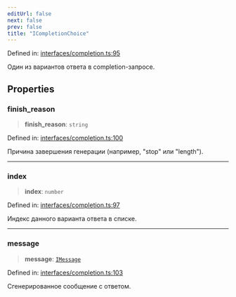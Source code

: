 ```yaml
---
editUrl: false
next: false
prev: false
title: "ICompletionChoice"
---
```


Defined in: [interfaces/completion.ts:95](https://github.com/zloishavrin/gigachat-node/blob/bfc199e41701dd976fcf9cf2361694059bd4c0d3/src/interfaces/completion.ts#L95)

Один из вариантов ответа в completion-запросе.

## Properties

### finish\_reason

> **finish\_reason**: `string`

Defined in: [interfaces/completion.ts:100](https://github.com/zloishavrin/gigachat-node/blob/bfc199e41701dd976fcf9cf2361694059bd4c0d3/src/interfaces/completion.ts#L100)

Причина завершения генерации (например, "stop" или "length").

***

### index

> **index**: `number`

Defined in: [interfaces/completion.ts:97](https://github.com/zloishavrin/gigachat-node/blob/bfc199e41701dd976fcf9cf2361694059bd4c0d3/src/interfaces/completion.ts#L97)

Индекс данного варианта ответа в списке.

***

### message

> **message**: [`IMessage`](/api/interfaces/message/interfaces/imessage/)

Defined in: [interfaces/completion.ts:103](https://github.com/zloishavrin/gigachat-node/blob/bfc199e41701dd976fcf9cf2361694059bd4c0d3/src/interfaces/completion.ts#L103)

Сгенерированное сообщение с ответом.
